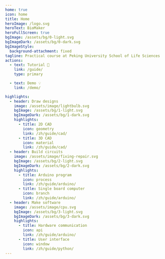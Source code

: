 ```yaml
---
home: true
icon: home
title: Home
heroImage: /logo.svg
heroText: BioMaker
heroFullScreen: true
bgImage: /assets/bg/0-light.svg
bgImageDark: /assets/bg/0-dark.svg
bgImageStyle:
  background-attachment: fixed
tagline: Practical course at Peking University School of Life Sciences
actions:
  - text: Tutorial 📝
    link: /guide/
    type: primary

  - text: Demo 💡
    link: /demo/

highlights:
  - header: Draw designs
    image: /assets/image/lightbulb.svg
    bgImage: /assets/bg/1-light.svg
    bgImageDark: /assets/bg/1-dark.svg
    highlights:
      - title: 2D CAD
        icon: geometry
        link: /zh/guide/cad/
      - title: 3D CAD
        icon: material
        link: /zh/guide/cad/
  - header: Build circuits
    image: /assets/image/fixing-repair.svg
    bgImage: /assets/bg/2-light.svg
    bgImageDark: /assets/bg/2-dark.svg
    highlights:
      - title: Arduino program
        icon: process
        link: /zh/guide/arduino/
      - title: Single board computer
        icon: branch
        link: /zh/guide/arduino/
  - header: Make software
    image: /assets/image/cpu.svg
    bgImage: /assets/bg/3-light.svg
    bgImageDark: /assets/bg/3-dark.svg
    highlights:
      - title: Hardware communication
        icon: api
        link: /zh/guide/arduino/
      - title: User interface
        icon: window
        link: /zh/guide/python/
---
```

